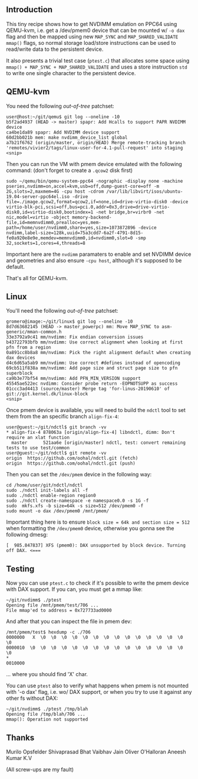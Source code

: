 ## Introduction

This tiny recipe shows how to get NVDIMM emulation on PPC64 using QEMU-kvm, i.e.
get a /dev/pmem0 device that can be mounted w/ `-o dax` flag and then be mapped
using new `MAP_SYNC` and `MAP_SHARED_VALIDATE` `mmap()` flags, so normal storage
load/store instructions can be used to read/write data to the persistent device.

It also presents a trivial test case (`ptest.c`) that allocates some space using
`mmap() + MAP_SYNC + MAP_SHARED_VALIDATE` and uses a store instruction `std` to
write one single character to the persistent device.

## QEMU-kvm

You need the following _out-of-tree_ patchset:

```
user@host:~/git/qemu$ git log --oneline -10
b5f2ad4937 (HEAD -> master) spapr: Add Hcalls to support PAPR NVDIMM device
ca4be1da89 spapr: Add NVDIMM device support
60d2bb021b mem: make nvdimm_device_list global
a7b21f6762 (origin/master, origin/HEAD) Merge remote-tracking branch 'remotes/vivier2/tags/linux-user-for-4.1-pull-request' into staging
<snip>
```

Then you can run the VM with pmem device emulated with the following command:
(don't forget to create a `.qcow2` disk first)
```
sudo ~/qemu/bin/qemu-system-ppc64 -nographic -display none -machine pseries,nvdimm=on,accel=kvm,usb=off,dump-guest-core=off -m 2G,slots=2,maxmem=4G -cpu host -cdrom /var/lib/libvirt/isos/ubuntu-19.04-server-ppc64el.iso -drive file=./image.qcow2,format=qcow2,if=none,id=drive-virtio-disk0 -device virtio-blk-pci,scsi=off,bus=pci.0,addr=0x3,drive=drive-virtio-disk0,id=virtio-disk0,bootindex=1 -net bridge,br=virbr0 -net nic,model=virtio -object memory-backend-file,id=memnvdimm0,prealloc=yes,mem-path=/home/user/nvdimm0,share=yes,size=1073872896 -device nvdimm,label-size=128k,uuid=75a3cdd7-6a2f-4791-8d15-fe0a920e8e9e,memdev=memnvdimm0,id=nvdimm0,slot=0 -smp 32,sockets=1,cores=4,threads=8
```

Important here are the `nvdimm` paramaters to enable and set NVDIMM device and
geometries and also ensure `-cpu host`, although it's supposed to be default.

That's all for QEMU-kvm.

## Linux

You'll need the following _out-of-tree_ patchset:
```
gromero@image:~/git/linux$ git log --oneline -10
8d7d63682145 (HEAD -> master_powerpc) mm: Move MAP_SYNC to asm-generic/mman-common.h
33e3792a9c41 mm/nvdimm: Fix endian conversion issues 
b43722793bfb mm/nvdimm: Use correct alignment when looking at first pfn from a region
0a891cc8b8a8 mm/nvdimm: Pick the right alignment default when creating dax devices
d4c6d65a5ab9 mm/nvdimm: Use correct #defines instead of opencoding
69cb511f838a mm/nvdimm: Add page size and struct page size to pfn superblock
ca9b3e77bf54 mm/nvdimm: Add PFN_MIN_VERSION support
45545ae522ec nvdimm: Consider probe return -EOPNOTSUPP as success
01ccc3ad4413 (source/master) Merge tag 'for-linus-20190610' of git://git.kernel.dk/linux-block
<snip>
```

Once pmem device is available, you will need to build the `ndctl` tool to set
them from the an specific branch `align-fix-4`:

```
user@guest:~/git/ndctl$ git branch -vv
* align-fix-4 878063a [origin/align-fix-4] libndctl, dimm: Don't require an xlat function
  master      521aa6e [origin/master] ndctl, test: convert remaining tests to use test/common
user@guest:~/git/ndctl$ git remote -vv
origin	https://github.com/oohal/ndctl.git (fetch)
origin	https://github.com/oohal/ndctl.git (push)
```

Then you can set the `/dev/pmem` device in the following way:
```
cd /home/user/git/ndctl/ndctl
sudo ./ndctl init-labels all -f
sudo ./ndctl enable-region region0
sudo ./ndctl create-namespace -e namespace0.0 -s 1G -f
sudo  mkfs.xfs -b size=64k -s size=512 /dev/pmem0 -f
sudo mount -o dax /dev/pmem0 /mnt/pmem/
```

Important thing here is to ensure `block size = 64k and section size = 512` when
formatting the `/dev/pmem0` device, otherwise you gonna see the following dmesg:
```
[  985.847837] XFS (pmem0): DAX unsupported by block device. Turning off DAX. <===
```

## Testing

Now you can use `ptest.c` to check if it's possible to write the pmem device
with DAX support. If you can, you must get a mmap like:
```
~/git/nvdimm$ ./ptest
Opening file /mnt/pmem/test/706 ...
File mmap'ed to address = 0x727733ad0000
```

And after that you can inspect the file in pmem dev:
```
/mnt/pmem/test$ hexdump -c ./706
0000000   X  \0  \0  \0  \0  \0  \0  \0  \0  \0  \0  \0  \0  \0  \0  \0
0000010  \0  \0  \0  \0  \0  \0  \0  \0  \0  \0  \0  \0  \0  \0  \0  \0
*
0010000
```
... where you should find 'X' char.

You can use `ptest` also to verify what happens when pmem is not mounted with
'-o dax' flag, i.e. wo/ DAX support, or when you try to use it against any other
fs without DAX:
```
~/git/nvdimm$ ./ptest /tmp/blah
Opening file /tmp/blah/706 ...
mmap(): Operation not supported
```

## Thanks

Murilo Opsfelder
Shivaprasad Bhat
Vaibhav Jain
Oliver O'Halloran
Aneesh Kumar K.V

(All screw-ups are my fault)
